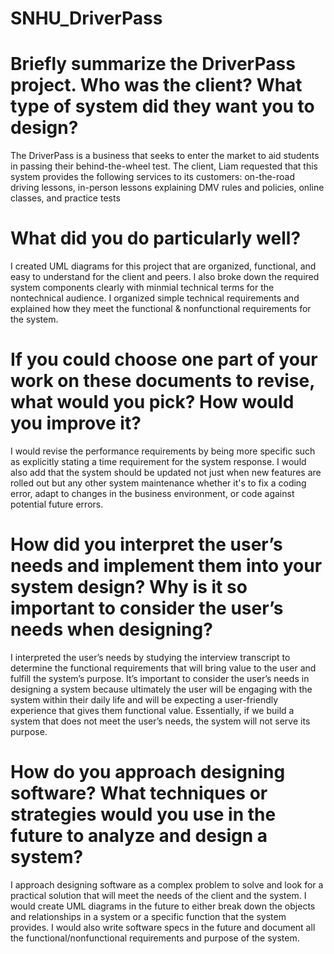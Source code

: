 # SNHU_DriverPass 

# Briefly summarize the DriverPass project. Who was the client? What type of system did they want you to design? 

The DriverPass is a business that seeks to enter the market to aid students in passing their behind-the-wheel test. The client, Liam requested that this system provides the following services to its customers: on-the-road driving lessons, in-person lessons explaining DMV rules and policies, online classes, and practice tests 

    
# What did you do particularly well? 

I created UML diagrams for this project that are organized, functional, and easy to understand for the client and peers. I also broke down the required system components clearly with minmial technical terms for the nontechnical audience. I organized simple technical requirements and explained how they meet the functional & nonfunctional requirements for the system.  

     
# If you could choose one part of your work on these documents to revise, what would you pick? How would you improve it? 

I would revise the performance requirements by being more specific such as explicitly stating a time requirement for the system response. I would also add that the system should be updated not just when new features are rolled out but any other system maintenance whether it's to fix a coding error, adapt to changes in the business environment, or code against potential future errors.  

  
# How did you interpret the user’s needs and implement them into your system design? Why is it so important to consider the user’s needs when designing? 

I interpreted the user’s needs by studying the interview transcript to determine the functional requirements that will bring value to the user and fulfill the system’s purpose. It’s important to consider the user’s needs in designing a system because ultimately the user will be engaging with the system within their daily life and will be expecting a user-friendly experience that gives them functional value. Essentially, if we build a system that does not meet the user’s needs, the system will not serve its purpose. 

 
# How do you approach designing software? What techniques or strategies would you use in the future to analyze and design a system? 

I approach designing software as a complex problem to solve and look for a practical solution that will meet the needs of the client and the system. I would create UML diagrams in the future to either break down the objects and relationships in a system or a specific function that the system provides. I would also write software specs in the future and document all the functional/nonfunctional requirements and purpose of the system. 
